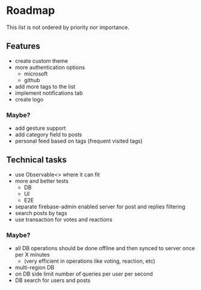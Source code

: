 # Roadmap

This list is not ordered by priority nor importance.

## Features

- create custom theme
- more authentication options
  - microsoft
  - github
- add more tags to the list
- implement notifications tab
- create logo

### Maybe?

- add gesture support
- add category field to posts
- personal feed based on tags (frequent visited tags)

## Technical tasks

- use Observable<> where it can fit
- more and better tests
  - DB
  - UI
  - E2E
- separate firebase-admin enabled server for post and replies filtering
- search posts by tags
- use transaction for votes and reactions

### Maybe?

- all DB operations should be done offline and then synced to server once per X minutes
  - (very efficient in operations like voting, reaction, etc)
- multi-region DB
- on DB side limit number of queries per user per second
- DB search for users and posts
